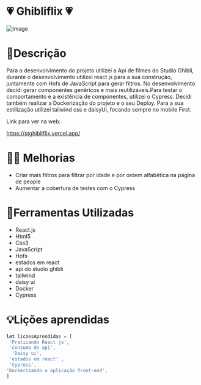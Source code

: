#  💗 Ghibliflix  💗

![image](https://user-images.githubusercontent.com/86388276/194670867-9b5dd5e3-16a4-4bf8-b74f-c8c1b42c5ec2.png)

# 📕Descrição
Para o desenvolvimento do projeto utilizei a Api de filmes do Studio Ghibli, durante o desenvolvimento utilizei react js para a sua construção, juntamente com 
Hofs de JavaScript para gerar filtros.
No desenvolvimento decidi gerar componentes genêricos e mais reutilizáveis.Para testar o comportamento e a existência de componentes, utilizei o Cypress.
Decidi também realizar a Dockerização do projeto e o seu Deploy.
Para a sua estilização utilizei tailwind css e daisyUi, focando sempre no mobile First.

Link para ver na web:

https://stghibliflix.vercel.app/


# 🧑‍💻 Melhorias
- Criar mais filtros para filtrar por idade e por ordem alfabética na página de people
- Aumentar a cobertura de testes com o Cypress


# 🔧Ferramentas Utilizadas
- React.js
- Html5
- Css3
- JavaScript
- Hofs
- estados em react
- api do studio ghibli
- tailwind
- daisy ui
- Docker
- Cypress

 
# 💡Lições aprendidas
```JavaScript
let licoesAprendidas = [
 'Praticando React js',
 'consumo de api',
  'Daisy ui',
 'estados em react' ,
 'Cypress',
'Dockerizando a aplicação front-end',
]
